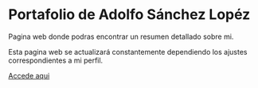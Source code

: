 # Portafolio de Adolfo Sánchez Lopéz

Pagina web donde podras encontrar un resumen detallado sobre mi.

Esta pagina web se actualizará constantemente dependiendo los ajustes correspondientes a mi perfil.

[Accede aqui](adolfsan99.github.io/web/)

<br>
